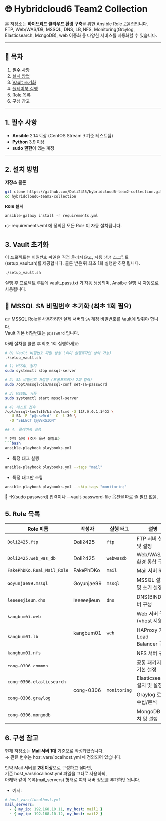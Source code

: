 # 🌐 Hybridcloud6 Team2 Collection

본 저장소는 **하이브리드 클라우드 환경 구축**을 위한 Ansible Role 모음집입니다.  
FTP, Web/WAS/DB, MSSQL, DNS, LB, NFS, Monitoring(Graylog, Elasticsearch, MongoDB), web 이중화 등 다양한 서비스를 자동화할 수 있습니다.

---

## 📑 목차
1. [필수 사항](#1-필수-사항)
2. [설치 방법](#2-설치-방법)
3. [Vault 초기화](#3-vault-초기화)
4. [플레이북 실행](#4-플레이북-실행)
5. [Role 목록](#5-role-목록)
6. [구성 참고](#6-구성-참고)

   
---

## 1. 필수 사항

* **Ansible** 2.14 이상 (CentOS Stream 9 기준 테스트됨)
* **Python** 3.9 이상
* **sudo 권한**이 있는 계정

---

## 2. 설치 방법

**저장소 클론**

   ```bash
   git clone https://github.com/Doli2425/hybridcloud6-team2-collection.git
   cd hybridcloud6-team2-collection
   ```
**Role 설치**
   ```bahs
   ansible-galaxy install -r requirements.yml
   ```
👉 requirements.yml 에 정의된 모든 Role 이 자동 설치됩니다.

## 3. Vault 초기화
   이 프로젝트는 비밀번호 파일을 직접 올리지 않고, 자동 생성 스크립트(setup_vault.sh)를 제공합니다.
   클론 받은 뒤 최초 1회 실행만 하면 됩니다.
   ```bash
   ./setup_vault.sh
   ```
실행 후 프로젝트 루트에 vault_pass.txt 가 자동 생성되며, Ansible 실행 시 자동으로 사용됩니다.

## 🔑 MSSQL SA 비밀번호 초기화 (최초 1회 필요)

👉 MSSQL Role을 사용하려면 실제 서버의 `SA` 계정 비밀번호를 Vault에 맞춰야 합니다.  
Vault 기본 비밀번호는 `p@ssw0rd` 입니다.

아래 절차를 클론 후 최초 1회 실행하세요:

```bash
# 0) Vault 비밀번호 파일 생성 (이미 실행했다면 생략 가능)
./setup_vault.sh

# 1) MSSQL 정지
sudo systemctl stop mssql-server

# 2) SA 비밀번호 재설정 (프롬프트에서 2회 입력)
sudo /opt/mssql/bin/mssql-conf set-sa-password

# 3) MSSQL 기동
sudo systemctl start mssql-server

# 4) 테스트 접속
/opt/mssql-tools18/bin/sqlcmd -S 127.0.0.1,1433 \
  -U SA -P "p@ssw0rd" -C -l 30 \
  -Q "SELECT @@VERSION"

## 4. 플레이북 실행

* 전체 실행 (추가 옵션 불필요)
```bash
ansible-playbook playbooks.yml
```

* 특정 태그 실행
```bash
ansible-playbook playbooks.yml --tags "mail"
```

* 특정 태그만 스킵
```bash
ansible-playbook playbooks.yml --skip-tags "monitoring"
```
📌 -K(sudo password) 입력이나 --vault-password-file 옵션을 따로 줄 필요 없음.

## 5. Role 목록

<table>
  <thead>
    <tr>
      <th>Role 이름</th>
      <th>작성자</th>
      <th>실행 태그</th>
      <th>설명</th>
    </tr>
  </thead>
  <tbody>
    <tr>
      <td><code>Doli2425.ftp</code></td>
      <td>Doli2425</td>
      <td><code>ftp</code></td>
      <td>FTP 서버 설치 및 설정</td>
    </tr>
    <tr>
      <td><code>Doli2425.web_was_db</code></td>
      <td>Doli2425</td>
      <td><code>webwasdb</code></td>
      <td>
        Web/WAS/DB 환경 통합 구축
      </td>
    </tr>
    <tr>
      <td><code>FakePhDKo.Real_Mail_Role</code></td>
      <td>FakePhDKo</td>
      <td><code>mail</code></td>
      <td>
        Mail 서버 Role
      </td>
    </tr>
    <tr>
      <td><code>Goyunjae99.mssql</code></td>
      <td>Goyunjae99</td>
      <td><code>mssql</code></td>
      <td>MSSQL 설치 및 초기 설정</td>
    </tr>
    <tr>
      <td><code>leeeeejieun.dns</code></td>
      <td>leeeeejieun</td>
      <td><code>dns</code></td>
      <td>DNS(BIND) 서버 구성</td>
    </tr>
    <tr>
      <td><code>kangbum01.web</code></td>
      <td rowspan="3">kangbum01</td>
      <td rowspan="3"><code>web</code></td>
      <td>Web 서버 구성 (vhost 지원)</td>
    </tr>
    <tr>
      <td><code>kangbum01.lb</code></td>
      <td>HAProxy 기반 Load Balancer 구성</td>
    </tr>
    <tr>
      <td><code>kangbum01.nfs</code></td>
      <td>NFS 서버 구성</td>
    </tr>
    <tr>
      <td><code>cong-0306.common</code></td>
      <td rowspan="4">cong-0306</td>
      <td rowspan="4"><code>monitoring</code></td>
      <td>공통 패키지 및 기본 설정</td>
    </tr>
    <tr>
      <td><code>cong-0306.elasticsearch</code></td>
      <td>Elasticsearch 설치 및 설정</td>
    </tr>
    <tr>
      <td><code>cong-0306.graylog</code></td>
      <td>Graylog 로그 수집/분석</td>
    </tr>
    <tr>
      <td><code>cong-0306.mongodb</code></td>
      <td>MongoDB 설치 및 설정</td>
    </tr>
  </tbody>
</table>


## 6. 구성 참고

현재 저장소는 **Mail 서버 1대** 기준으로 작성되었습니다.  
→ 관련 변수는 host_vars/localhost.yml 에 정의되어 있습니다.  

만약 Mail 서버를 **2대 이상**으로 구성하고 싶다면,  
기존 host_vars/localhost.yml 파일을 그대로 사용하되,  
아래와 같이 목록(mail_servers) 형태로 여러 서버 정보를 추가하면 됩니다.

* 예시:

```yaml
# host_vars/localhost.yml
mail_servers:
  - { my_ip: 192.168.10.11, my_host: mail1 }
  - { my_ip: 192.168.10.12, my_host: mail2 }
```
